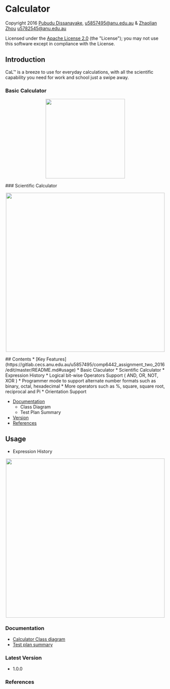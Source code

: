 # Calculator 
Copyright 2016 [Pubudu Dissanayake](https://github.com/pubudu08), u5857495@anu.edu.au & [Zhaolian Zhou]() u5782545@anu.edu.au

Licensed under the [Apache License 2.0](https://gitlab.cecs.anu.edu.au/u5857495/comp6442_assignment_two_2016/blob/master/LICENSE) (the "License"); you may not use this software except in compliance with the License.

## Introduction 
CaL™ is a breeze to use for everyday calculations, with all the scientific capability you need for work and school just a swipe away. 

### Basic Calculator 

<p align="center">
    <img src="https://gitlab.cecs.anu.edu.au/u5857495/comp6442_assignment_two_2016/raw/3004a463ee3074417415a8358cd85f20808c1ba9/Screens/Basic_Calculator.png" width="250" />
</p>
### Scientific Calculator

<p align="center">
    <img src="https://gitlab.cecs.anu.edu.au/u5857495/comp6442_assignment_two_2016/raw/3004a463ee3074417415a8358cd85f20808c1ba9/Screens/Scientific_Calculator.png" width="500" />
</p>
## Contents
* [Key Features](https://gitlab.cecs.anu.edu.au/u5857495/comp6442_assignment_two_2016/edit/master/README.md#usage)
    * Basic Claculator 
    * Scientific Calculator 
    * Expression History
    * Logical bit-wise Operators Support ( AND, OR, NOT, XOR )
    * Programmer mode to support alternate number formats such as binary, octal, hexadecimal
    * More operators such as %, square, square root, reciprocal and Pi
    * Orientation Support 
    
* [Documentation](https://gitlab.cecs.anu.edu.au/u5857495/comp6442_assignment_two_2016/edit/master/README.md#documentation)
    * Class Diagram
    * Test Plan Summary
* [Version](https://gitlab.cecs.anu.edu.au/u5857495/comp6442_assignment_two_2016/edit/master/README.md#version)
* [References](https://gitlab.cecs.anu.edu.au/u5857495/comp6442_assignment_two_2016/edit/master/README.md#references)

## Usage
* Expression History 
<p align="center">
    <img src="https://gitlab.cecs.anu.edu.au/u5857495/comp6442_assignment_two_2016/raw/86e8a28f27a07e1737ac4dfb78988c02b8f5bb6d/Screens/Persistence.gif" width="500" />
</p>

### Documentation
* [Calculator Class diagram](https://gitlab.cecs.anu.edu.au/u5857495/comp6442_assignment_two_2016/wikis/calculator-class-disagram)
* [Test plan summary](https://gitlab.cecs.anu.edu.au/u5857495/comp6442_assignment_two_2016/wikis/test-summary)

### Latest Version 
* 1.0.0 

### References
